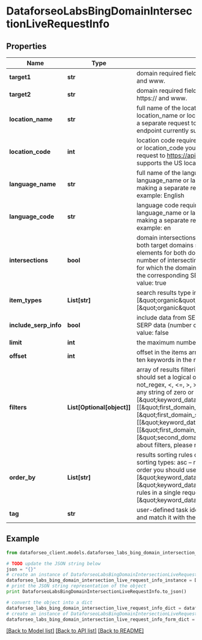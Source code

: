 # DataforseoLabsBingDomainIntersectionLiveRequestInfo


## Properties

Name | Type | Description | Notes
------------ | ------------- | ------------- | -------------
**target1** | **str** | domain required field the domain name of the first target website the domain should be specified without https:// and www. | [optional] 
**target2** | **str** | domain required field the domain name of the second target website the domain should be specified without https:// and www. | [optional] 
**location_name** | **str** | full name of the location required field if you don’t specify location_code Note: it is required to specify either location_name or location_code you can receive the list of available locations with their location_name by making a separate request to https://api.dataforseo.com/v3/dataforseo_labs/locations_and_languages; Note: this endpoint currently supports the US location only; example: United States | [optional] 
**location_code** | **int** | location code required field if you don’t specify location_name Note: it is required to specify either location_name or location_code you can receive the list of available locations with their location_code by making a separate request to https://api.dataforseo.com/v3/dataforseo_labs/locations_and_languages; Note: this endpoint currently supports the US location only; example: 2840 | [optional] 
**language_name** | **str** | full name of the language required field if you don’t specify language_code Note: it is required to specify either language_name or language_code you can receive the list of available languages with their language_name by making a separate request to the https://api.dataforseo.com/v3/dataforseo_labs/locations_and_languages example: English | [optional] 
**language_code** | **str** | language code required field if you don’t specify language_name Note: it is required to specify either language_name or language_code you can receive the list of available languages with their language_code by making a separate request to the https://api.dataforseo.com/v3/dataforseo_labs/locations_and_languages example: en | [optional] 
**intersections** | **bool** | domain intersections in SERP optional field if you set intersections to true, you will get the keywords for which both target domains specified as target1 and target2 have results within the same SERP; the corresponding SERP elements for both domains will be provided in the results array Note: this endpoint will not provide results if the number of intersecting keywords exceeds 10 million if you specify intersections: false, you will get the keywords for which the domain specified as target1 has results in SERP, and the domain specified as target2 doesn’t; thus, the corresponding SERP elements and other data will be provided for the domain specified as target1only default value: true | [optional] 
**item_types** | **List[str]** | search results type indicates type of search results included in the response optional field possible values: [\&quot;organic\&quot;, \&quot;paid\&quot;, \&quot;featured_snippet\&quot;, \&quot;local_pack\&quot;] default value: [\&quot;organic\&quot;, \&quot;paid\&quot;] | [optional] 
**include_serp_info** | **bool** | include data from SERP for each keyword optional field if set to true, we will return a serp_info array containing SERP data (number of search results, relevant URL, and SERP features) for every keyword in the response default value: false | [optional] 
**limit** | **int** | the maximum number of returned keywords optional field default value: 100 maximum value: 1000 | [optional] 
**offset** | **int** | offset in the items array of returned keywords optional field default value: 0 if you specify the 10 value, the first ten keywords in the results array will be omitted and the data will be provided for the successive keywords | [optional] 
**filters** | **List[Optional[object]]** | array of results filtering parameters optional field you can add several filters at once (8 filters maximum) you should set a logical operator and, or between the conditions the following operators are supported: regex, not_regex, &lt;, &lt;&#x3D;, &gt;, &gt;&#x3D;, &#x3D;, &lt;&gt;, in, not_in, like, not_like you can use the % operator with like and not_like to match any string of zero or more characters example: [\&quot;keyword_data.keyword_info.search_volume\&quot;,\&quot;in\&quot;,[100,1000]] [[\&quot;first_domain_serp_element.etv\&quot;,\&quot;&gt;\&quot;,0],\&quot;and\&quot;,[\&quot;first_domain_serp_element.description\&quot;,\&quot;like\&quot;,\&quot;%goat%\&quot;]] [[\&quot;keyword_data.keyword_info.search_volume\&quot;,\&quot;&gt;\&quot;,100], \&quot;and\&quot;, [[\&quot;first_domain_serp_element.description\&quot;,\&quot;like\&quot;,\&quot;%goat%\&quot;], \&quot;or\&quot;, [\&quot;second_domain_serp_element.type\&quot;,\&quot;&#x3D;\&quot;,\&quot;organic\&quot;]]] for more information about filters, please refer to Dataforseo Labs – Filters or this help center guide | [optional] 
**order_by** | **List[str]** | results sorting rules optional field you can use the same values as in the filters array to sort the results possible sorting types: asc – results will be sorted in the ascending order desc – results will be sorted in the descending order you should use a comma to set up a sorting parameter example: [\&quot;keyword_data.keyword_info.competition,desc\&quot;] default rule: [\&quot;keyword_data.keyword_info.search_volume,desc\&quot;] note that you can set no more than three sorting rules in a single request you should use a comma to separate several sorting rules example: [\&quot;keyword_data.keyword_info.search_volume,desc\&quot;,\&quot;keyword_data.keyword_info.cpc,desc\&quot;] | [optional] 
**tag** | **str** | user-defined task identifier optional field the character limit is 255 you can use this parameter to identify the task and match it with the result you will find the specified tag value in the data object of the response | [optional] 

## Example

```python
from dataforseo_client.models.dataforseo_labs_bing_domain_intersection_live_request_info import DataforseoLabsBingDomainIntersectionLiveRequestInfo

# TODO update the JSON string below
json = "{}"
# create an instance of DataforseoLabsBingDomainIntersectionLiveRequestInfo from a JSON string
dataforseo_labs_bing_domain_intersection_live_request_info_instance = DataforseoLabsBingDomainIntersectionLiveRequestInfo.from_json(json)
# print the JSON string representation of the object
print DataforseoLabsBingDomainIntersectionLiveRequestInfo.to_json()

# convert the object into a dict
dataforseo_labs_bing_domain_intersection_live_request_info_dict = dataforseo_labs_bing_domain_intersection_live_request_info_instance.to_dict()
# create an instance of DataforseoLabsBingDomainIntersectionLiveRequestInfo from a dict
dataforseo_labs_bing_domain_intersection_live_request_info_form_dict = dataforseo_labs_bing_domain_intersection_live_request_info.from_dict(dataforseo_labs_bing_domain_intersection_live_request_info_dict)
```
[[Back to Model list]](../README.md#documentation-for-models) [[Back to API list]](../README.md#documentation-for-api-endpoints) [[Back to README]](../README.md)


